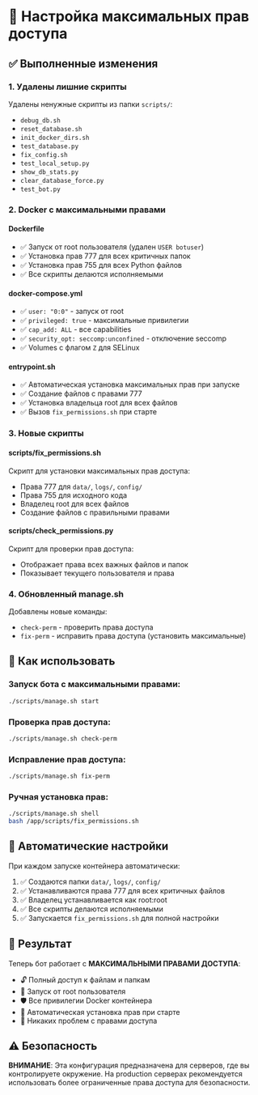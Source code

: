 # 🔐 Настройка максимальных прав доступа

## ✅ Выполненные изменения

### 1. **Удалены лишние скрипты**
Удалены ненужные скрипты из папки `scripts/`:
- `debug_db.sh`
- `reset_database.sh` 
- `init_docker_dirs.sh`
- `test_database.py`
- `fix_config.sh`
- `test_local_setup.py`
- `show_db_stats.py`
- `clear_database_force.py`
- `test_bot.py`

### 2. **Docker с максимальными правами**

#### **Dockerfile**
- ✅ Запуск от root пользователя (удален `USER botuser`)
- ✅ Установка прав 777 для всех критичных папок
- ✅ Установка прав 755 для всех Python файлов
- ✅ Все скрипты делаются исполняемыми

#### **docker-compose.yml**
- ✅ `user: "0:0"` - запуск от root
- ✅ `privileged: true` - максимальные привилегии
- ✅ `cap_add: ALL` - все capabilities
- ✅ `security_opt: seccomp:unconfined` - отключение seccomp
- ✅ Volumes с флагом `Z` для SELinux

#### **entrypoint.sh**
- ✅ Автоматическая установка максимальных прав при запуске
- ✅ Создание файлов с правами 777
- ✅ Установка владельца root для всех файлов
- ✅ Вызов `fix_permissions.sh` при старте

### 3. **Новые скрипты**

#### **scripts/fix_permissions.sh**
Скрипт для установки максимальных прав доступа:
- Права 777 для `data/`, `logs/`, `config/`
- Права 755 для исходного кода
- Владелец root для всех файлов
- Создание файлов с правильными правами

#### **scripts/check_permissions.py**
Скрипт для проверки прав доступа:
- Отображает права всех важных файлов и папок
- Показывает текущего пользователя и права

### 4. **Обновленный manage.sh**
Добавлены новые команды:
- `check-perm` - проверить права доступа
- `fix-perm` - исправить права доступа (установить максимальные)

## 🚀 Как использовать

### Запуск бота с максимальными правами:
```bash
./scripts/manage.sh start
```

### Проверка прав доступа:
```bash
./scripts/manage.sh check-perm
```

### Исправление прав доступа:
```bash
./scripts/manage.sh fix-perm
```

### Ручная установка прав:
```bash
./scripts/manage.sh shell
bash /app/scripts/fix_permissions.sh
```

## 🔧 Автоматические настройки

При каждом запуске контейнера автоматически:
1. ✅ Создаются папки `data/`, `logs/`, `config/`
2. ✅ Устанавливаются права 777 для всех критичных файлов
3. ✅ Владелец устанавливается как root:root
4. ✅ Все скрипты делаются исполняемыми
5. ✅ Запускается `fix_permissions.sh` для полной настройки

## 📝 Результат

Теперь бот работает с **МАКСИМАЛЬНЫМИ ПРАВАМИ ДОСТУПА**:
- 🔓 Полный доступ к файлам и папкам
- 👑 Запуск от root пользователя  
- 🛡️ Все привилегии Docker контейнера
- 🔧 Автоматическая установка прав при старте
- 🚫 Никаких проблем с правами доступа

## ⚠️ Безопасность

**ВНИМАНИЕ**: Эта конфигурация предназначена для серверов, где вы контролируете окружение. На production серверах рекомендуется использовать более ограниченные права доступа для безопасности. 